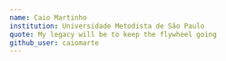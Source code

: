 ```yaml
---
name: Caio Martinho
institution: Universidade Metodista de São Paulo
quote: My legacy will be to keep the flywheel going
github_user: caiomarte
---
```


